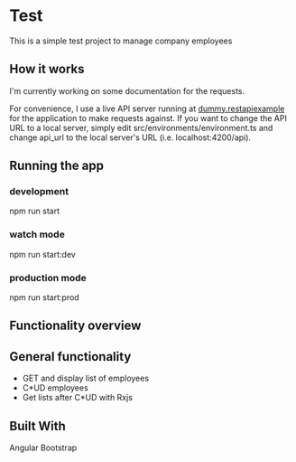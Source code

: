 # Test

This is a simple test project to manage company employees

## How it works

I'm currently working on some documentation for the requests.

For convenience, I use a live API server running at [dummy.restapiexample](https://dummy.restapiexample.com/) for the application to make requests against.
If you want to change the API URL to a local server, simply edit src/environments/environment.ts and change api_url to the local server's URL (i.e. localhost:4200/api).

## Running the app

### development
 npm run start

### watch mode
 npm run start:dev

### production mode
 npm run start:prod

## Functionality overview

## General functionality

* GET and display list of employees
* C*UD employees
* Get lists after C*UD with Rxjs

## Built With

Angular
Bootstrap

